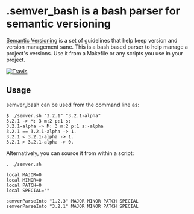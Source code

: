 .semver_bash is a bash parser for semantic versioning
====================================================

[Semantic Versioning](http://semver.org/) is a set of guidelines that help keep
version and version management sane. This is a bash based parser to help manage
a project's versions. Use it from a Makefile or any scripts you use in your
project.

[![Travis](https://travis-ci.org/warehouseman/semver_bash.svg?branch=master)](https://travis-ci.org/warehouseman/semver_bash)


Usage
-----
semver_bash can be used from the command line as:  

    $ ./semver.sh "3.2.1" "3.2.1-alpha"  
    3.2.1 -> M: 3 m:2 p:1 s:  
    3.2.1-alpha -> M: 3 m:2 p:1 s:-alpha  
    3.2.1 == 3.2.1-alpha -> 1.  
    3.2.1 < 3.2.1-alpha -> 1.  
    3.2.1 > 3.2.1-alpha -> 0.


Alternatively, you can source it from within a script:

    . ./semver.sh  
    
    local MAJOR=0  
    local MINOR=0  
    local PATCH=0  
    local SPECIAL=""
    
    semverParseInto "1.2.3" MAJOR MINOR PATCH SPECIAL  
    semverParseInto "3.2.1" MAJOR MINOR PATCH SPECIAL  
